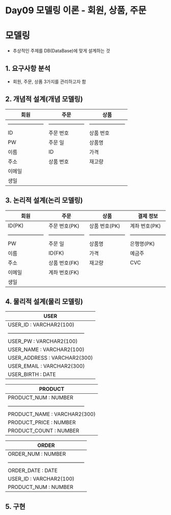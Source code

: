 # Day09 모델링 이론 - 회원, 상품, 주문

# 모델링

- 추상적인 주제를 DB(DataBase)에 맞게 설계하는 것

## 1. 요구사항 분석

- 회원, 주문, 상품 3가지를 관리하고자 함

## 2. 개념적 설계(개념 모델링)

| 회원 | 주문 | 상품 |
| --- | --- | --- |
| ——————— | ——————— | ——————— |
| ID | 주문 번호 | 상품 번호 |
| PW | 주문 일 | 상품명 |
| 이름 | ID | 가격 |
| 주소 | 상품 번호 | 재고량 |
| 이메일 |  |  |
| 생일 |  |  |

## 3. 논리적 설계(논리 모델링)

| 회원 | 주문 | 상품 | 결제 정보 |
| --- | --- | --- | --- |
| ID(PK) | 주문 번호(PK) | 상품 번호(PK) | 계좌 번호(PK) |
| ——————— | ——————— | ——————— | ——————— |
| PW | 주문 일 | 상품명 | 은행명(PK) |
| 이름 | ID(FK) | 가격 | 예금주 |
| 주소 | 상품 번호(FK) | 재고량 | CVC |
| 이메일 | 계좌 번호(FK) |  |  |
| 생일 |  |  |  |

## 4. 물리적 설계(물리 모델링)

| USER |
| --- |
| USER_ID : VARCHAR2(100) |
| ——————————————— |
| USER_PW : VARCHAR2(100) |
| USER_NAME : VARCHAR2(100) |
| USER_ADDRESS : VARCHAR2(300) |
| USER_EMAIL : VARCHAR2(300) |
| USER_BIRTH : DATE |

| PRODUCT |
| --- |
| PRODUCT_NUM : NUMBER |
| ——————————————— |
| PRODUCT_NAME : VARCHAR2(300) |
| PRODUCT_PRICE : NUMBER |
| PRODUCT_COUNT : NUMBER |

| ORDER |
| --- |
| ORDER_NUM : NUMBER |
| ——————————————— |
| ORDER_DATE : DATE |
| USER_ID : VARCHAR2(100) |
| PRODUCT_NUM : NUMBER |

## 5. 구현
